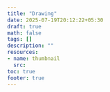 ```yaml
---
title: "Drawing"
date: 2025-07-19T20:12:22+05:30
draft: true
math: false
tags: []
description: ""
resources:
- name: thumbnail
  src: 
toc: true
footer: true
---
```


